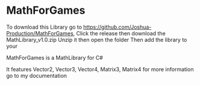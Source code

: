 # MathForGames

To download this Library go to https://github.com/Joshua-Production/MathForGames, Click the release then download the MathLibrary_v1.0.zip
 Unzip it then open the folder Then add the library to your 


MathForGames is a MathLibrary for C# 

It features Vector2, Vector3, Vector4, Matrix3, Matrix4 for more information go to my documentation

